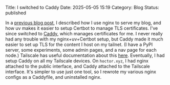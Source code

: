 Title: I switched to Caddy
Date: 2025-05-05 15:19
Category: Blog
Status: published

In a [previous blog post]({filename}/i-use-uv-to-simplify-certbot-automation.md), I described how I use nginx to serve my blog, and how uv makes it easier to setup Certbot to manage TLS certificates.
I've since switched to [Caddy](https://caddyserver.com/), which manages certificates for me.
I never really had any trouble with my nginx+uv+Certbot setup, but Caddy made it much easier to set up TLS for the content I host on my tailnet.
(I have a PyPI server, some experiments, some admin pages, and a nav page for each node.)
Tailscale has useful documentation about this [here](https://tailscale.com/blog/caddy).
Eventually, I had setup Caddy on all my Tailscale devices.
On `hoctor.xyz`, I had nginx attached to the public interface, and Caddy attached to the Tailscale interface.
It's simpler to use just one tool, so I rewrote my various nginx configs as a Caddyfile, and uninstalled nginx.
